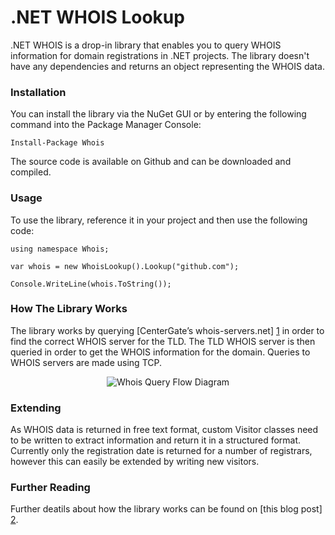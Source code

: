 .NET WHOIS Lookup
=====

.NET WHOIS is a drop-in library that enables you to query WHOIS information for domain registrations in .NET projects.  The library doesn't have any dependencies and returns an object representing the WHOIS data.

### Installation

You can install the library via the NuGet GUI or by entering the following command into the Package Manager Console:

    Install-Package Whois
    
The source code is available on Github and can be downloaded and compiled.

### Usage

To use the library, reference it in your project and then use the following code:

    using namespace Whois;
    
    var whois = new WhoisLookup().Lookup("github.com");
    
    Console.WriteLine(whois.ToString());

### How The Library Works

The library works by querying [CenterGate’s whois-servers.net] [1] in order to find the correct WHOIS server for the TLD.
The TLD WHOIS server is then queried in order to get the WHOIS information for the domain.  Queries to WHOIS servers are 
made using TCP.

<div style="text-align: center;">
    <img src="https://raw.github.com/flipbit/whois/master/Docs/Workflow.png" alt="Whois Query Flow Diagram" />
</div>

### Extending

As WHOIS data is returned in free text format, custom Visitor classes need to be written to extract information
and return it in a structured format.  Currently only the registration date is returned for a number of registrars,
however this can easily be extended by writing new visitors.

### Further Reading

Further deatils about how the library works can be found on [this blog post] [2].

  [1]: http://www.centergate.com/                                           "CenterGate's WHOIS lookup service"
  [2]: http://flipbit.co.uk/2009/06/querying-whois-server-data-with-c.html  "Querying WHOIS server data with C#"
